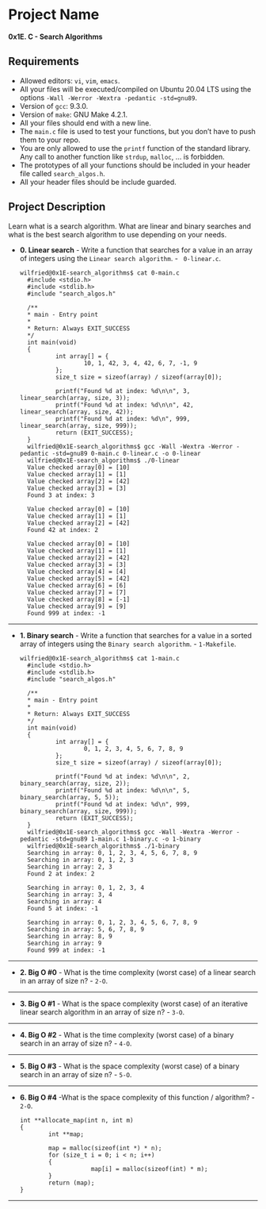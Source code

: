 # Project Name
**0x1E. C - Search Algorithms**



##  Requirements
*   Allowed editors: `vi`, `vim`, `emacs`.
*   All your files will be executed/compiled on Ubuntu 20.04 LTS using the options `-Wall -Werror -Wextra -pedantic -std=gnu89`.
*	Version of `gcc`: 9.3.0.
*	Version of `make`: GNU Make 4.2.1.
*   All your files should end with a new line.
*	The `main.c` file is used to test your functions, but you don’t have to push them to your repo.
*	You are only allowed to use the `printf` function of the standard library. Any call to another function like `strdup`, `malloc`, … is forbidden.
*   The prototypes of all your functions should be included in your header file called `search_algos.h`.
*	All your header files should be include guarded.

## Project Description
Learn what is a search algorithm.
What are linear and binary searches and what is the best search algorithm to use depending on your needs.


* **0. Linear search** - Write a function that searches for a value in an array of integers using the `Linear search algorithm`. - ` 0-linear.c`.

  ```
  wilfried@0x1E-search_algorithms$ cat 0-main.c 
	#include <stdio.h>
	#include <stdlib.h>
	#include "search_algos.h"

	/**
	* main - Entry point
	*
	* Return: Always EXIT_SUCCESS
	*/
	int main(void)
	{
			int array[] = {
					10, 1, 42, 3, 4, 42, 6, 7, -1, 9
			};
			size_t size = sizeof(array) / sizeof(array[0]);

			printf("Found %d at index: %d\n\n", 3, linear_search(array, size, 3));
			printf("Found %d at index: %d\n\n", 42, linear_search(array, size, 42));
			printf("Found %d at index: %d\n", 999, linear_search(array, size, 999));
			return (EXIT_SUCCESS);
	}
	wilfried@0x1E-search_algorithms$ gcc -Wall -Wextra -Werror -pedantic -std=gnu89 0-main.c 0-linear.c -o 0-linear
	wilfried@0x1E-search_algorithms$ ./0-linear 
	Value checked array[0] = [10]
	Value checked array[1] = [1]
	Value checked array[2] = [42]
	Value checked array[3] = [3]
	Found 3 at index: 3

	Value checked array[0] = [10]
	Value checked array[1] = [1]
	Value checked array[2] = [42]
	Found 42 at index: 2

	Value checked array[0] = [10]
	Value checked array[1] = [1]
	Value checked array[2] = [42]
	Value checked array[3] = [3]
	Value checked array[4] = [4]
	Value checked array[5] = [42]
	Value checked array[6] = [6]
	Value checked array[7] = [7]
	Value checked array[8] = [-1]
	Value checked array[9] = [9]
	Found 999 at index: -1
  ```
---
* **1. Binary search** - Write a function that searches for a value in a sorted array of integers using the `Binary search algorithm`. - `1-Makefile`.

  ```
  wilfried@0x1E-search_algorithms$ cat 1-main.c 
	#include <stdio.h>
	#include <stdlib.h>
	#include "search_algos.h"

	/**
	* main - Entry point
	*
	* Return: Always EXIT_SUCCESS
	*/
	int main(void)
	{
			int array[] = {
					0, 1, 2, 3, 4, 5, 6, 7, 8, 9
			};
			size_t size = sizeof(array) / sizeof(array[0]);

			printf("Found %d at index: %d\n\n", 2, binary_search(array, size, 2));
			printf("Found %d at index: %d\n\n", 5, binary_search(array, 5, 5));
			printf("Found %d at index: %d\n", 999, binary_search(array, size, 999));
			return (EXIT_SUCCESS);
	}
	wilfried@0x1E-search_algorithms$ gcc -Wall -Wextra -Werror -pedantic -std=gnu89 1-main.c 1-binary.c -o 1-binary
	wilfried@0x1E-search_algorithms$ ./1-binary 
	Searching in array: 0, 1, 2, 3, 4, 5, 6, 7, 8, 9
	Searching in array: 0, 1, 2, 3
	Searching in array: 2, 3
	Found 2 at index: 2

	Searching in array: 0, 1, 2, 3, 4
	Searching in array: 3, 4
	Searching in array: 4
	Found 5 at index: -1

	Searching in array: 0, 1, 2, 3, 4, 5, 6, 7, 8, 9
	Searching in array: 5, 6, 7, 8, 9
	Searching in array: 8, 9
	Searching in array: 9
	Found 999 at index: -1
  ```
---

* **2. Big O #0** - What is the time complexity (worst case) of a linear search in an array of size n? - `2-O`.
---

* **3. Big O #1** - What is the space complexity (worst case) of an iterative linear search algorithm in an array of size n? - `3-O`.
---

* **4. Big O #2** - What is the time complexity (worst case) of a binary search in an array of size n? - `4-O`.
---

* **5. Big O #3** - What is the space complexity (worst case) of a binary search in an array of size n? - `5-O`.
---

* **6. Big O #4** -What is the space complexity of this function / algorithm? - `2-O`.

	```
	int **allocate_map(int n, int m)
	{
			int **map;

			map = malloc(sizeof(int *) * n);
			for (size_t i = 0; i < n; i++)
			{
						map[i] = malloc(sizeof(int) * m);
			}
			return (map);
	}
	```
---



